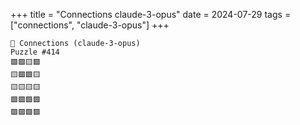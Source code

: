+++
title = "Connections claude-3-opus"
date = 2024-07-29
tags = ["connections", "claude-3-opus"]
+++

```text
🤖 Connections (claude-3-opus) 
Puzzle #414
🟩🟩🟨🟩
🟨🟩🟪🟨
🟨🟨🟨🟨
🟩🟪🟪🟪
🟩🟩🟪🟪
```
